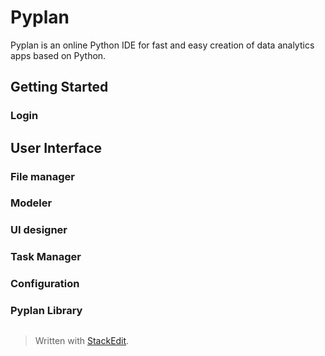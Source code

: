 
# Pyplan
Pyplan is an online Python IDE for fast and easy creation of data analytics apps based on Python.

## Getting Started
### Login

## User Interface

### File manager
### Modeler
### UI designer
### Task Manager
### Configuration
### Pyplan Library


 

##

> Written with [StackEdit](https://stackedit.io/).
<!--stackedit_data:
eyJoaXN0b3J5IjpbLTU5NDE1NzQ3NywxNzYyNzYyMzY3LC0yMD
c5MzM0NTkxLDE2Njc1NDU2MTcsMjU1NzQ4NTc5XX0=
-->